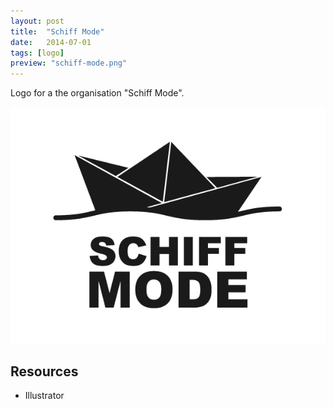 ```yaml
---
layout: post
title:  "Schiff Mode"
date:   2014-07-01
tags: [logo]
preview: "schiff-mode.png"
---
```


Logo for a the organisation "Schiff Mode".

![Schiff Mode](/img/posts/media/schiff-mode/SchiffMode-Logo.png)

## Resources
- Illustrator
